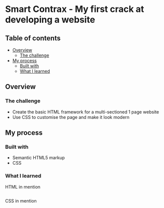 # Smart Contrax - My first crack at developing a website

## Table of contents

- [Overview](#overview)
  - [The challenge](#the-challenge)
- [My process](#my-process)
  - [Built with](#built-with)
  - [What I learned](#what-i-learned)

## Overview

### The challenge

- Create the basic HTML framework for a multi-sectioned 1 page website
- Use CSS to customise the page and make it look modern

## My process

### Built with

- Semantic HTML5 markup
- CSS

### What I learned

 

HTML in mention
```html

```

CSS in mention
```css

```
